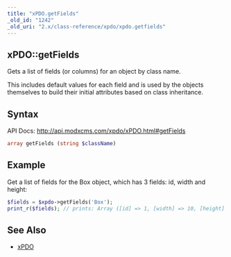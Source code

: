 ```yaml
---
title: "xPDO.getFields"
_old_id: "1242"
_old_uri: "2.x/class-reference/xpdo/xpdo.getfields"
---
```


## xPDO::getFields

Gets a list of fields (or columns) for an object by class name.

This includes default values for each field and is used by the objects themselves to build their initial attributes based on class inheritance.

## Syntax

API Docs: <http://api.modxcms.com/xpdo/xPDO.html#getFields>

``` php 
array getFields (string $className)
```

## Example

Get a list of fields for the Box object, which has 3 fields: id, width and height:

``` php 
$fields = $xpdo->getFields('Box');
print_r($fields); // prints: Array ([id] => 1, [width] => 10, [height] => 23)
```

## See Also

- [xPDO](extending-modx/xpdo/class-reference/xpdo "xPDO")
